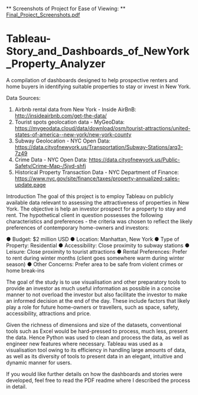 ** Screenshots of Project for Ease of Viewing: **
[Final_Project_Screenshots.pdf](https://github.com/hongvictor2024/Tableau-Story_and_Dashboards_of_NewYork_Property_Analyzer/files/14259469/Final_Project_Screenshots.pdf)


# Tableau-Story_and_Dashboards_of_NewYork_Property_Analyzer
A compilation of dashboards designed to help prospective renters and home buyers in identifying suitable properties to stay or invest in New York.

Data Sources:
1. Airbnb rental data from New York - Inside AirBnB: 
http://insideairbnb.com/get-the-data/
2. Tourist spots geolocation data - MyGeoData: 
https://mygeodata.cloud/data/download/osm/tourist-attractions/united-states-of-america--new-york/new-york-county
3. Subway Geolocation - NYC Open Data: https://data.cityofnewyork.us/Transportation/Subway-Stations/arq3-7z49
4. Crime Data - NYC Open Data:
https://data.cityofnewyork.us/Public-Safety/Crime-Map-/5jvd-shfj
5. Historical Property Transaction Data - NYC Department of Finance:
https://www.nyc.gov/site/finance/taxes/property-annualized-sales-update.page

Introduction
The goal of this project is to employ Tableau on publicly available data relevant to assessing the attractiveness of properties in New York. The objective is help an investor prospect for a property to stay and rent. The hypothetical client in question possesses the following characteristics and preferences - the criteria was chosen to
reflect the likely preferences of contemporary home-owners and investors:

● Budget: $2 million USD
● Location: Manhattan, New York
● Type of Property: Residential
● Accessibility: Close proximity to subway stations
● Leisure: Close proximity to tourist attractions
● Rental Preferences: Prefer to rent during winter months (client goes
somewhere warm during winter season)
● Other Concerns: Prefer area to be safe from violent crimes or home break-ins

The goal of the study is to use visualisation and other preparatory tools to provide an investor as much useful information as possible in a concise manner to not overload the investor but also facilitate the investor to make an informed decision at the end of the day. These include factors that likely play a role for future home-owners or travellers, such as space, safety, accessibility, attractions and price. 

Given the richness of dimensions and size of the datasets, conventional tools such as Excel would be hard-pressed to process, much less, present the data. Hence Python was used to clean and process the data, as well as engineer new features where necessary.
Tableau was used as a visualisation tool owing to its efficiency in handling large amounts of data, as well as its diversity of tools to present data in an elegant, intuitive and dynamic manner for users. 

If you would like further details on how the dashboards and stories were developed, feel free to read the PDF readme where I described the process in detail.












